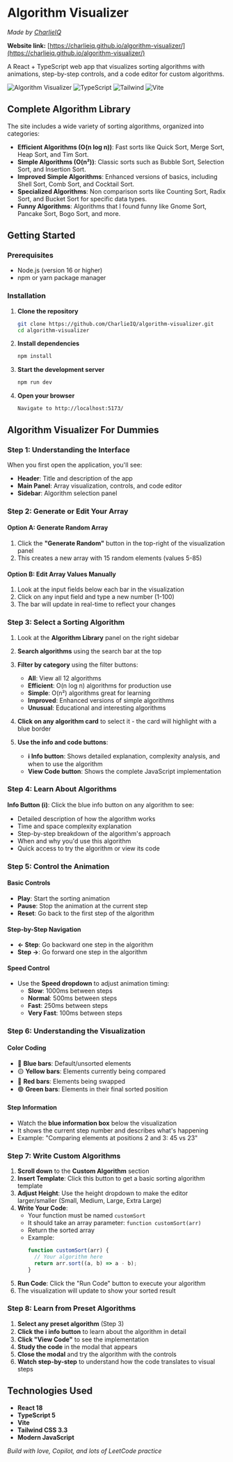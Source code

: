 # Algorithm Visualizer
*Made by [CharlieIQ](https://www.linkedin.com/in/charlie-mclaughlin-s13/)*

**Website link:** [https://charlieiq.github.io/algorithm-visualizer/](https://charlieiq.github.io/algorithm-visualizer/)

A React + TypeScript web app that visualizes sorting algorithms with animations, step-by-step controls, and a code editor for custom algorithms.

![Algorithm Visualizer](https://img.shields.io/badge/React-18-blue) ![TypeScript](https://img.shields.io/badge/TypeScript-5-blue) ![Tailwind](https://img.shields.io/badge/TailwindCSS-3.3-blue) ![Vite](https://img.shields.io/badge/Vite-4-green)


## Complete Algorithm Library

The site includes a wide variety of sorting algorithms, organized into categories:

- **Efficient Algorithms (O(n log n))**: Fast sorts like Quick Sort, Merge Sort, Heap Sort, and Tim Sort.
- **Simple Algorithms (O(n²))**: Classic sorts such as Bubble Sort, Selection Sort, and Insertion Sort.
- **Improved Simple Algorithms**: Enhanced versions of basics, including Shell Sort, Comb Sort, and Cocktail Sort.
- **Specialized Algorithms**: Non comparison sorts like Counting Sort, Radix Sort, and Bucket Sort for specific data types.
- **Funny Algorithms**: Algorithms that I found funny like Gnome Sort, Pancake Sort, Bogo Sort, and more.

## Getting Started

### Prerequisites

- Node.js (version 16 or higher)
- npm or yarn package manager

### Installation

1. **Clone the repository**
   ```bash
   git clone https://github.com/CharlieIQ/algorithm-visualizer.git
   cd algorithm-visualizer
   ```

2. **Install dependencies**
   ```bash
   npm install
   ```

3. **Start the development server**
   ```bash
   npm run dev
   ```

4. **Open your browser**
   ```
   Navigate to http://localhost:5173/
   ```

## Algorithm Visualizer For Dummies

### Step 1: Understanding the Interface

When you first open the application, you'll see:
- **Header**: Title and description of the app
- **Main Panel**: Array visualization, controls, and code editor
- **Sidebar**: Algorithm selection panel

### Step 2: Generate or Edit Your Array

#### Option A: Generate Random Array
1. Click the **"Generate Random"** button in the top-right of the visualization panel
2. This creates a new array with 15 random elements (values 5-85)

#### Option B: Edit Array Values Manually
1. Look at the input fields below each bar in the visualization
2. Click on any input field and type a new number (1-100)
3. The bar will update in real-time to reflect your changes

### Step 3: Select a Sorting Algorithm

1. Look at the **Algorithm Library** panel on the right sidebar
2. **Search algorithms** using the search bar at the top
3. **Filter by category** using the filter buttons:
   - **All**: View all 12 algorithms
   - **Efficient**: O(n log n) algorithms for production use
   - **Simple**: O(n²) algorithms great for learning
   - **Improved**: Enhanced versions of simple algorithms
   - **Unusual**: Educational and interesting algorithms

4. **Click on any algorithm card** to select it - the card will highlight with a blue border

5. **Use the info and code buttons**:
   - **ℹ️ Info button**: Shows detailed explanation, complexity analysis, and when to use the algorithm
   - **View Code button**: Shows the complete JavaScript implementation

### Step 4: Learn About Algorithms

**Info Button (ℹ️)**: Click the blue info button on any algorithm to see:
- Detailed description of how the algorithm works
- Time and space complexity explanation
- Step-by-step breakdown of the algorithm's approach
- When and why you'd use this algorithm
- Quick access to try the algorithm or view its code

### Step 5: Control the Animation

#### Basic Controls
- **Play**: Start the sorting animation
- **Pause**: Stop the animation at the current step
- **Reset**: Go back to the first step of the algorithm

#### Step-by-Step Navigation
- **← Step**: Go backward one step in the algorithm
- **Step →**: Go forward one step in the algorithm

#### Speed Control
- Use the **Speed dropdown** to adjust animation timing:
  - **Slow**: 1000ms between steps
  - **Normal**: 500ms between steps  
  - **Fast**: 250ms between steps
  - **Very Fast**: 100ms between steps

### Step 6: Understanding the Visualization

#### Color Coding
- 🔵 **Blue bars**: Default/unsorted elements
- 🟡 **Yellow bars**: Elements currently being compared
- 🔴 **Red bars**: Elements being swapped
- 🟢 **Green bars**: Elements in their final sorted position

#### Step Information
- Watch the **blue information box** below the visualization
- It shows the current step number and describes what's happening
- Example: "Comparing elements at positions 2 and 3: 45 vs 23"

### Step 7: Write Custom Algorithms

1. **Scroll down** to the **Custom Algorithm** section
2. **Insert Template**: Click this button to get a basic sorting algorithm template
3. **Adjust Height**: Use the height dropdown to make the editor larger/smaller (Small, Medium, Large, Extra Large)
4. **Write Your Code**: 
   - Your function must be named `customSort`
   - It should take an array parameter: `function customSort(arr)`
   - Return the sorted array
   - Example:
     ```javascript
     function customSort(arr) {
       // Your algorithm here
       return arr.sort((a, b) => a - b);
     }
     ```
5. **Run Code**: Click the "Run Code" button to execute your algorithm
6. The visualization will update to show your sorted result

### Step 8: Learn from Preset Algorithms

1. **Select any preset algorithm** (Step 3)
2. **Click the ℹ️ info button** to learn about the algorithm in detail
3. **Click "View Code"** to see the implementation
4. **Study the code** in the modal that appears
5. **Close the modal** and try the algorithm with the controls
6. **Watch step-by-step** to understand how the code translates to visual steps

## Technologies Used

- **React 18**
- **TypeScript 5**
- **Vite**
- **Tailwind CSS 3.3**
- **Modern JavaScript**

*Build with love, Copilot, and lots of LeetCode practice*